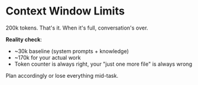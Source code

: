# Context Window Limits

200k tokens. That's it. When it's full, conversation's over.

**Reality check**:
- ~30k baseline (system prompts + knowledge)
- ~170k for your actual work
- Token counter is always right, your "just one more file" is always wrong

Plan accordingly or lose everything mid-task.